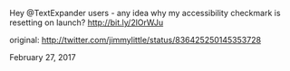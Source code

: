 Hey @TextExpander users - any idea why my accessibility checkmark is resetting on launch? http://bit.ly/2lOrWJu 

original: http://twitter.com/jimmylittle/status/836425250145353728 

February 27, 2017